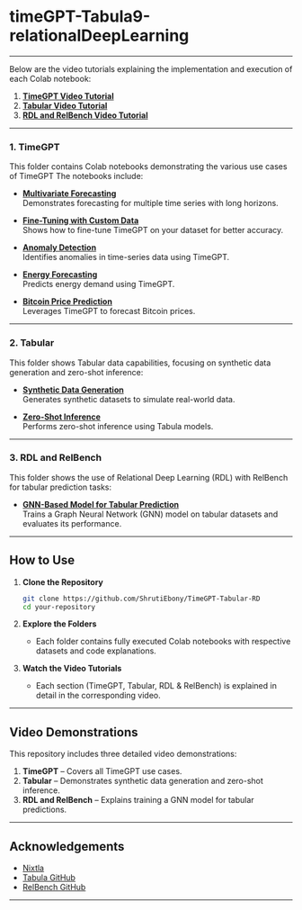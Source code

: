 # timeGPT-Tabula9-relationalDeepLearning

---

Below are the video tutorials explaining the implementation and execution of each Colab notebook:

1. **[TimeGPT Video Tutorial](https://youtu.be/timegpt-video-link)**  
2. **[Tabular Video Tutorial](https://youtu.be/tabular-video-link)**  
3. **[RDL and RelBench Video Tutorial](https://youtu.be/rdl-relbench-video-link)**  

-----------------------------------------------------------------------------------------------------------------------------------------------------------

### 1. **TimeGPT**
This folder contains Colab notebooks demonstrating the various use cases of TimeGPT The notebooks include:

- **[Multivariate Forecasting](https://colab.research.google.com/github/your-repo/TimeGPT/Multivariate_Forecasting.ipynb)**  
  Demonstrates forecasting for multiple time series with long horizons.  

- **[Fine-Tuning with Custom Data](https://colab.research.google.com/github/your-repo/TimeGPT/Fine_Tuning.ipynb)**  
  Shows how to fine-tune TimeGPT on your dataset for better accuracy.  

- **[Anomaly Detection](https://colab.research.google.com/github/your-repo/TimeGPT/Anomaly_Detection.ipynb)**  
  Identifies anomalies in time-series data using TimeGPT.  

- **[Energy Forecasting](https://colab.research.google.com/github/your-repo/TimeGPT/Energy_Forecasting.ipynb)**  
  Predicts energy demand using TimeGPT.  

- **[Bitcoin Price Prediction](https://colab.research.google.com/github/your-repo/TimeGPT/Bitcoin_Forecasting.ipynb)**  
  Leverages TimeGPT to forecast Bitcoin prices.

---

### 2. **Tabular**
This folder shows Tabular data capabilities, focusing on synthetic data generation and zero-shot inference:

- **[Synthetic Data Generation](https://colab.research.google.com/github/your-repo/Tabular/Synthetic_Data_Generation.ipynb)**  
  Generates synthetic datasets to simulate real-world data.

- **[Zero-Shot Inference](https://colab.research.google.com/github/your-repo/Tabular/Zero_Shot_Inference.ipynb)**  
  Performs zero-shot inference using Tabula models.

---

### 3. **RDL and RelBench**
This folder shows the use of Relational Deep Learning (RDL) with RelBench for tabular prediction tasks:

- **[GNN-Based Model for Tabular Prediction](https://colab.research.google.com/github/your-repo/RDL_and_RelBench/GNN_Tabular_Prediction.ipynb)**  
  Trains a Graph Neural Network (GNN) model on tabular datasets and evaluates its performance.

---

## How to Use

1. **Clone the Repository**  
   ```bash
   git clone https://github.com/ShrutiEbony/TimeGPT-Tabular-RD
   cd your-repository
   ```

2. **Explore the Folders**  
   - Each folder contains fully executed Colab notebooks with respective datasets and code explanations.

3. **Watch the Video Tutorials**  
   - Each section (TimeGPT, Tabular, RDL & RelBench) is explained in detail in the corresponding video.

---

## Video Demonstrations

This repository includes three detailed video demonstrations:
1. **TimeGPT** – Covers all TimeGPT use cases.
2. **Tabular** – Demonstrates synthetic data generation and zero-shot inference.
3. **RDL and RelBench** – Explains training a GNN model for tabular predictions.

---

## Acknowledgements

- [Nixtla](https://nixtla.github.io/)  
- [Tabula GitHub](https://github.com/zhao-zilong/Tabula)  
- [RelBench GitHub](https://github.com/snap-stanford/relbench)

---
